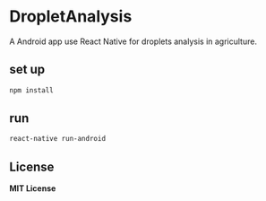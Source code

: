 # DropletAnalysis

A Android app use React Native for droplets analysis in agriculture.

## set up

```js
npm install
```

## run

```sh
react-native run-android
```

## License

**MIT License**